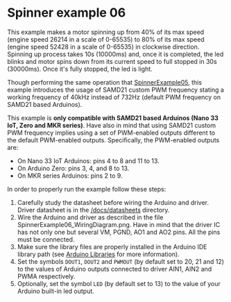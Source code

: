 # Spinner example 06
This example makes a motor spinning up from 40% of its max speed (engine speed 26214 in a scale of 0-65535) to 80% of its max speed (engine speed 52428 in a scale of 0-65535) in clockwise direction. Spinning up process takes 10s (10000ms) and, once it is completed, the led blinks and motor spins down from its current speed to full stopped in 30s (30000ms). Once it's fully stopped, the led is light.

Though performing the same operation that [SpinnerExample05](https://github.com/VGavara/ArduinoTB6612FNG/tree/main/examples/Spinner/SpinnerExample05), this example introduces the usage of SAMD21 custom PWM frequency stating a working frequency of 40kHz instead of 732Hz (default PWM frequency on SAMD21 based Arduinos). 

This example is **only compatible with SAMD21 based Arduinos (Nano 33 IoT, Zero and MKR series)**. Have also in mind that using SAMD21 custom PWM frequency implies using a set of PWM-enabled outputs different to the default PWM-enabled outputs. Specifically, the PWM-enabled outputs are:
- On Nano 33 IoT Arduinos: pins 4 to 8 and 11 to 13.
- On Arduino Zero: pins 3, 4, and 8 to 13.
- On MKR series Arduinos: pins 2 to 9. 

In order to properly run the example follow these steps:
1. Carefully study the datasheet before wiring the Arduino and driver. Driver datasheet is in the [/docs/datasheets](https://github.com/VGavara/ArduinoTB6612FNG/tree/main/docs/datasheets) directory.
2. Wire the Arduino and driver as described in the file SpinnerExample06_WiringDiagram.png. Have in mind that the driver IC has not only one but several VM, PGND, AO1 and AO2 pins. All the pins must be connected. 
3. Make sure the library files are properly installed in the Arduino IDE library path (see [Arduino Libraries](https://www.arduino.cc/en/Hacking/Libraries) for more information).
4. Set the symbols `DOUT1`, `DOUT2` and `PWMOUT` (by default set to 20, 21 and 12) to the values of Arduino outputs connected to driver AIN1, AIN2 and PWMA respectively.
5. Optionally, set the symbol `LED` (by default set to 13) to the value of your Arduino built-in led output.
